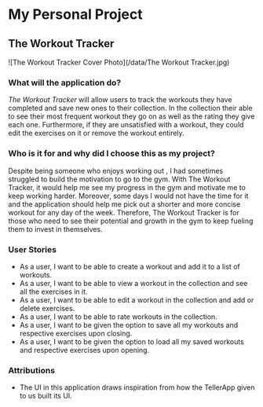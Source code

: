 # My Personal Project

## The Workout Tracker


![The Workout Tracker Cover Photo](/data/The Workout Tracker.jpg)


### What will the application do?
*The Workout Tracker* will allow users to track the workouts they have completed and save new ones to their collection.
In the collection their able to see their most frequent workout they go on as well as the rating they give each one. 
Furthermore, if they are unsatisfied with a workout, they could edit the exercises on it or remove the workout entirely.



### Who is it for and why did I choose this as my project?
Despite being someone who enjoys working out , I had sometimes struggled to build the motivation to go to the gym. With
The Workout Tracker, it would help me see my progress in the gym and motivate me to keep working harder. Moreover, some
days I would not have the time for it and the application should help me pick out a shorter and more concise workout
for any day of the week. Therefore, The Workout Tracker is for those who need to see their potential and growth in the
gym to keep fueling them to invest in themselves. 



### User Stories
- As a user, I want to be able to create a workout and add it to a list of workouts.
- As a user, I want to be able to view a workout in the collection and see all the exercises in it.
- As a user, I want to be able to edit a workout in the collection and add or delete exercises.
- As a user, I want to be able to rate workouts in the collection.
- As a user, I want to be given the option to save all my workouts and respective exercises upon closing.
- As a user, I want to be given the option to load all my saved workouts and respective exercises upon opening.

### Attributions
- The UI in this application draws inspiration from how the TellerApp given to us built its UI.
